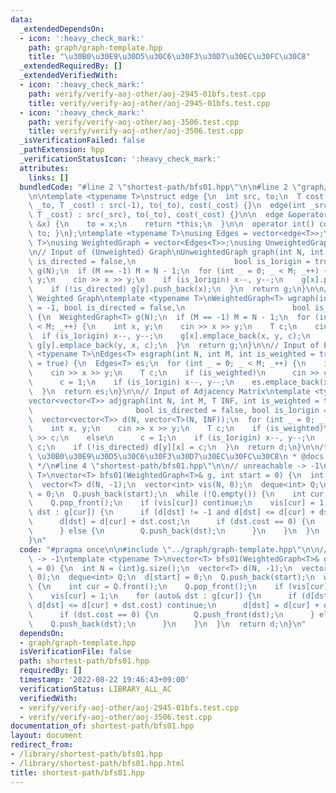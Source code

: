 ```yaml
---
data:
  _extendedDependsOn:
  - icon: ':heavy_check_mark:'
    path: graph/graph-template.hpp
    title: "\u30B0\u30E9\u30D5\u30C6\u30F3\u30D7\u30EC\u30FC\u30C8"
  _extendedRequiredBy: []
  _extendedVerifiedWith:
  - icon: ':heavy_check_mark:'
    path: verify/verify-aoj-other/aoj-2945-01bfs.test.cpp
    title: verify/verify-aoj-other/aoj-2945-01bfs.test.cpp
  - icon: ':heavy_check_mark:'
    path: verify/verify-aoj-other/aoj-3506.test.cpp
    title: verify/verify-aoj-other/aoj-3506.test.cpp
  _isVerificationFailed: false
  _pathExtension: hpp
  _verificationStatusIcon: ':heavy_check_mark:'
  attributes:
    links: []
  bundledCode: "#line 2 \"shortest-path/bfs01.hpp\"\n\n#line 2 \"graph/graph-template.hpp\"\
    \n\ntemplate <typename T>\nstruct edge {\n  int src, to;\n  T cost;\n\n  edge(int\
    \ _to, T _cost) : src(-1), to(_to), cost(_cost) {}\n  edge(int _src, int _to,\
    \ T _cost) : src(_src), to(_to), cost(_cost) {}\n\n  edge &operator=(const int\
    \ &x) {\n    to = x;\n    return *this;\n  }\n\n  operator int() const { return\
    \ to; }\n};\ntemplate <typename T>\nusing Edges = vector<edge<T>>;\ntemplate <typename\
    \ T>\nusing WeightedGraph = vector<Edges<T>>;\nusing UnweightedGraph = vector<vector<int>>;\n\
    \n// Input of (Unweighted) Graph\nUnweightedGraph graph(int N, int M = -1, bool\
    \ is_directed = false,\n                      bool is_1origin = true) {\n  UnweightedGraph\
    \ g(N);\n  if (M == -1) M = N - 1;\n  for (int _ = 0; _ < M; _++) {\n    int x,\
    \ y;\n    cin >> x >> y;\n    if (is_1origin) x--, y--;\n    g[x].push_back(y);\n\
    \    if (!is_directed) g[y].push_back(x);\n  }\n  return g;\n}\n\n// Input of\
    \ Weighted Graph\ntemplate <typename T>\nWeightedGraph<T> wgraph(int N, int M\
    \ = -1, bool is_directed = false,\n                        bool is_1origin = true)\
    \ {\n  WeightedGraph<T> g(N);\n  if (M == -1) M = N - 1;\n  for (int _ = 0; _\
    \ < M; _++) {\n    int x, y;\n    cin >> x >> y;\n    T c;\n    cin >> c;\n  \
    \  if (is_1origin) x--, y--;\n    g[x].emplace_back(x, y, c);\n    if (!is_directed)\
    \ g[y].emplace_back(y, x, c);\n  }\n  return g;\n}\n\n// Input of Edges\ntemplate\
    \ <typename T>\nEdges<T> esgraph(int N, int M, int is_weighted = true, bool is_1origin\
    \ = true) {\n  Edges<T> es;\n  for (int _ = 0; _ < M; _++) {\n    int x, y;\n\
    \    cin >> x >> y;\n    T c;\n    if (is_weighted)\n      cin >> c;\n    else\n\
    \      c = 1;\n    if (is_1origin) x--, y--;\n    es.emplace_back(x, y, c);\n\
    \  }\n  return es;\n}\n\n// Input of Adjacency Matrix\ntemplate <typename T>\n\
    vector<vector<T>> adjgraph(int N, int M, T INF, int is_weighted = true,\n    \
    \                       bool is_directed = false, bool is_1origin = true) {\n\
    \  vector<vector<T>> d(N, vector<T>(N, INF));\n  for (int _ = 0; _ < M; _++) {\n\
    \    int x, y;\n    cin >> x >> y;\n    T c;\n    if (is_weighted)\n      cin\
    \ >> c;\n    else\n      c = 1;\n    if (is_1origin) x--, y--;\n    d[x][y] =\
    \ c;\n    if (!is_directed) d[y][x] = c;\n  }\n  return d;\n}\n\n/**\n * @brief\
    \ \u30B0\u30E9\u30D5\u30C6\u30F3\u30D7\u30EC\u30FC\u30C8\n * @docs docs/graph/graph-template.md\n\
    \ */\n#line 4 \"shortest-path/bfs01.hpp\"\n\n// unreachable -> -1\ntemplate <typename\
    \ T>\nvector<T> bfs01(WeightedGraph<T>& g, int start = 0) {\n  int N = (int)g.size();\n\
    \  vector<T> d(N, -1);\n  vector<int> vis(N, 0);\n  deque<int> Q;\n  d[start]\
    \ = 0;\n  Q.push_back(start);\n  while (!Q.empty()) {\n    int cur = Q.front();\n\
    \    Q.pop_front();\n    if (vis[cur]) continue;\n    vis[cur] = 1;\n    for (auto&\
    \ dst : g[cur]) {\n      if (d[dst] != -1 and d[dst] <= d[cur] + dst.cost) continue;\n\
    \      d[dst] = d[cur] + dst.cost;\n      if (dst.cost == 0) {\n        Q.push_front(dst);\n\
    \      } else {\n        Q.push_back(dst);\n      }\n    }\n  }\n  return d;\n\
    }\n"
  code: "#pragma once\n\n#include \"../graph/graph-template.hpp\"\n\n// unreachable\
    \ -> -1\ntemplate <typename T>\nvector<T> bfs01(WeightedGraph<T>& g, int start\
    \ = 0) {\n  int N = (int)g.size();\n  vector<T> d(N, -1);\n  vector<int> vis(N,\
    \ 0);\n  deque<int> Q;\n  d[start] = 0;\n  Q.push_back(start);\n  while (!Q.empty())\
    \ {\n    int cur = Q.front();\n    Q.pop_front();\n    if (vis[cur]) continue;\n\
    \    vis[cur] = 1;\n    for (auto& dst : g[cur]) {\n      if (d[dst] != -1 and\
    \ d[dst] <= d[cur] + dst.cost) continue;\n      d[dst] = d[cur] + dst.cost;\n\
    \      if (dst.cost == 0) {\n        Q.push_front(dst);\n      } else {\n    \
    \    Q.push_back(dst);\n      }\n    }\n  }\n  return d;\n}\n"
  dependsOn:
  - graph/graph-template.hpp
  isVerificationFile: false
  path: shortest-path/bfs01.hpp
  requiredBy: []
  timestamp: '2022-08-22 19:46:43+09:00'
  verificationStatus: LIBRARY_ALL_AC
  verifiedWith:
  - verify/verify-aoj-other/aoj-2945-01bfs.test.cpp
  - verify/verify-aoj-other/aoj-3506.test.cpp
documentation_of: shortest-path/bfs01.hpp
layout: document
redirect_from:
- /library/shortest-path/bfs01.hpp
- /library/shortest-path/bfs01.hpp.html
title: shortest-path/bfs01.hpp
---
```

